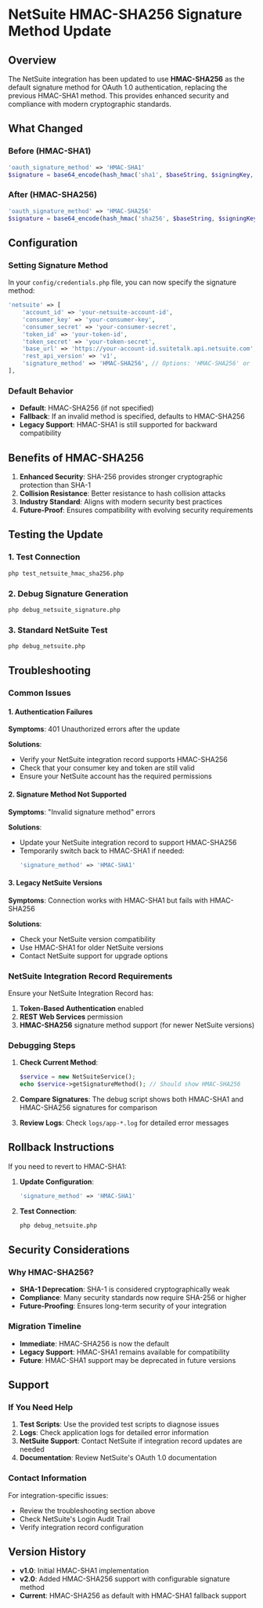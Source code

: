 # NetSuite HMAC-SHA256 Signature Method Update

## Overview

The NetSuite integration has been updated to use **HMAC-SHA256** as the default signature method for OAuth 1.0 authentication, replacing the previous HMAC-SHA1 method. This provides enhanced security and compliance with modern cryptographic standards.

## What Changed

### Before (HMAC-SHA1)
```php
'oauth_signature_method' => 'HMAC-SHA1'
$signature = base64_encode(hash_hmac('sha1', $baseString, $signingKey, true));
```

### After (HMAC-SHA256)
```php
'oauth_signature_method' => 'HMAC-SHA256'
$signature = base64_encode(hash_hmac('sha256', $baseString, $signingKey, true));
```

## Configuration

### Setting Signature Method

In your `config/credentials.php` file, you can now specify the signature method:

```php
'netsuite' => [
    'account_id' => 'your-netsuite-account-id',
    'consumer_key' => 'your-consumer-key',
    'consumer_secret' => 'your-consumer-secret',
    'token_id' => 'your-token-id',
    'token_secret' => 'your-token-secret',
    'base_url' => 'https://your-account-id.suitetalk.api.netsuite.com',
    'rest_api_version' => 'v1',
    'signature_method' => 'HMAC-SHA256', // Options: 'HMAC-SHA256' or 'HMAC-SHA1'
],
```

### Default Behavior

- **Default**: HMAC-SHA256 (if not specified)
- **Fallback**: If an invalid method is specified, defaults to HMAC-SHA256
- **Legacy Support**: HMAC-SHA1 is still supported for backward compatibility

## Benefits of HMAC-SHA256

1. **Enhanced Security**: SHA-256 provides stronger cryptographic protection than SHA-1
2. **Collision Resistance**: Better resistance to hash collision attacks
3. **Industry Standard**: Aligns with modern security best practices
4. **Future-Proof**: Ensures compatibility with evolving security requirements

## Testing the Update

### 1. Test Connection
```bash
php test_netsuite_hmac_sha256.php
```

### 2. Debug Signature Generation
```bash
php debug_netsuite_signature.php
```

### 3. Standard NetSuite Test
```bash
php debug_netsuite.php
```

## Troubleshooting

### Common Issues

#### 1. Authentication Failures
**Symptoms**: 401 Unauthorized errors after the update

**Solutions**:
- Verify your NetSuite integration record supports HMAC-SHA256
- Check that your consumer key and token are still valid
- Ensure your NetSuite account has the required permissions

#### 2. Signature Method Not Supported
**Symptoms**: "Invalid signature method" errors

**Solutions**:
- Update your NetSuite integration record to support HMAC-SHA256
- Temporarily switch back to HMAC-SHA1 if needed:
  ```php
  'signature_method' => 'HMAC-SHA1'
  ```

#### 3. Legacy NetSuite Versions
**Symptoms**: Connection works with HMAC-SHA1 but fails with HMAC-SHA256

**Solutions**:
- Check your NetSuite version compatibility
- Use HMAC-SHA1 for older NetSuite versions
- Contact NetSuite support for upgrade options

### NetSuite Integration Record Requirements

Ensure your NetSuite Integration Record has:
1. **Token-Based Authentication** enabled
2. **REST Web Services** permission
3. **HMAC-SHA256** signature method support (for newer NetSuite versions)

### Debugging Steps

1. **Check Current Method**:
   ```php
   $service = new NetSuiteService();
   echo $service->getSignatureMethod(); // Should show HMAC-SHA256
   ```

2. **Compare Signatures**:
   The debug script shows both HMAC-SHA1 and HMAC-SHA256 signatures for comparison

3. **Review Logs**:
   Check `logs/app-*.log` for detailed error messages

## Rollback Instructions

If you need to revert to HMAC-SHA1:

1. **Update Configuration**:
   ```php
   'signature_method' => 'HMAC-SHA1'
   ```

2. **Test Connection**:
   ```bash
   php debug_netsuite.php
   ```

## Security Considerations

### Why HMAC-SHA256?

- **SHA-1 Deprecation**: SHA-1 is considered cryptographically weak
- **Compliance**: Many security standards now require SHA-256 or higher
- **Future-Proofing**: Ensures long-term security of your integration

### Migration Timeline

- **Immediate**: HMAC-SHA256 is now the default
- **Legacy Support**: HMAC-SHA1 remains available for compatibility
- **Future**: HMAC-SHA1 support may be deprecated in future versions

## Support

### If You Need Help

1. **Test Scripts**: Use the provided test scripts to diagnose issues
2. **Logs**: Check application logs for detailed error information
3. **NetSuite Support**: Contact NetSuite if integration record updates are needed
4. **Documentation**: Review NetSuite's OAuth 1.0 documentation

### Contact Information

For integration-specific issues:
- Review the troubleshooting section above
- Check NetSuite's Login Audit Trail
- Verify integration record configuration

## Version History

- **v1.0**: Initial HMAC-SHA1 implementation
- **v2.0**: Added HMAC-SHA256 support with configurable signature method
- **Current**: HMAC-SHA256 as default with HMAC-SHA1 fallback support